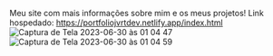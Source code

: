 
Meu site com mais informações sobre mim e os meus projetos!
Link hospedado: https://portfoliojvrtdev.netlify.app/index.html
![Captura de Tela 2023-06-30 às 01 04 47](https://github.com/jvrtdev/meu-portfolio/assets/127313241/62399348-ac99-4db2-834a-0796bc099882)
![Captura de Tela 2023-06-30 às 01 04 59](https://github.com/jvrtdev/meu-portfolio/assets/127313241/48785f2c-3688-4893-a828-92487e8194e9)
